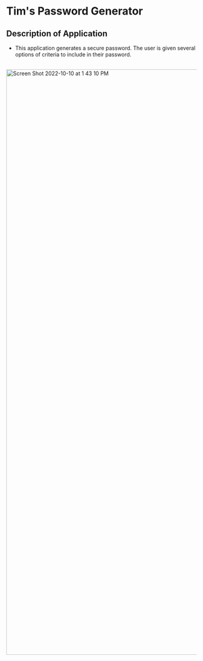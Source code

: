 # Tim's Password Generator

## Description of Application

- This application generates a secure password. The user is given several options of criteria to include in their password.


&nbsp;<img width="1546" alt="Screen Shot 2022-10-10 at 1 43 10 PM" src="https://user-images.githubusercontent.com/112792888/194950205-c1d56625-206c-4d3c-b4e9-38907aaaa233.png">


